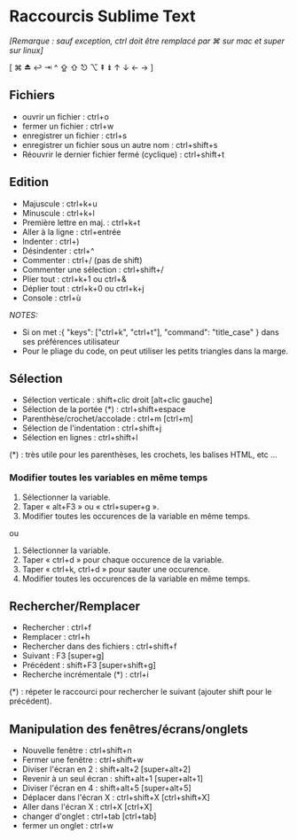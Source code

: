 # Raccourcis Sublime Text

*[Remarque : sauf exception, ctrl doit être remplacé par ⌘ sur mac et super sur linux]*

[ ⌘ ⏏ ↩︎ ⇥ ^ ⇪ ⇧ ⎋ ⌥ ⇞ ⇟ ↑ ↓ ← → ]

## Fichiers ##

- ouvrir un fichier                            : ctrl+o
- fermer un fichier                            : ctrl+w
- enregistrer un fichier                       : ctrl+s
- enregistrer un fichier sous un autre nom     : ctrl+shift+s
- Réouvrir le dernier fichier fermé (cyclique) : ctrl+shift+t


## Edition ##

- Majuscule               : ctrl+k+u
- Minuscule               : ctrl+k+l
- Première lettre en maj. : ctrl+k+t
- Aller à la ligne        : ctrl+entrée
- Indenter                : ctrl+)
- Désindenter             : ctrl+^
- Commenter               : ctrl+/    (pas de shift)
- Commenter une sélection : ctrl+shift+/
- Plier tout              : ctrl+k+1 ou ctrl+&
- Déplier tout            : ctrl+k+0 ou ctrl+k+j
- Console                 : ctrl+ù

*NOTES:*

- Si on met :{ "keys": ["ctrl+k", "ctrl+t"], "command": "title_case" } dans ses préférences utilisateur
- Pour le pliage du code, on peut utiliser les petits triangles dans la marge.


## Sélection ##

- Sélection verticale         : shift+clic droit       [alt+clic gauche]
- Sélection de la portée (*)  : ctrl+shift+espace
- Parenthèse/crochet/accolade : ctrl+m                 [ctrl+m]
- Sélection de l'indentation  : ctrl+shift+j
- Sélection en lignes         : ctrl+shift+l

(*) : très utile pour les parenthèses, les crochets, les balises HTML, etc ...

### Modifier toutes les variables en même temps ###

1. Sélectionner la variable.
2. Taper « alt+F3 » ou « ctrl+super+g ».
3. Modifier toutes les occurences de la variable en même temps.

ou

1. Sélectionner la variable.
2. Taper « ctrl+d » pour chaque occurence de la variable.
3. Taper « ctrl+k, ctrl+d » pour sauter une occurence.
4. Modifier toutes les occurences de la variable en même temps.


## Rechercher/Remplacer ##

- Rechercher                   : ctrl+f
- Remplacer                    : ctrl+h
- Rechercher dans des fichiers : ctrl+shift+f
- Suivant                      : F3                      [super+g]
- Précédent                    : shift+F3                [super+shift+g]
- Recherche incrémentale (*)   : ctrl+i

(*) : répeter le raccourci pour rechercher le suivant (ajouter shift pour le précédent).


## Manipulation des fenêtres/écrans/onglets ##

- Nouvelle fenêtre         : ctrl+shift+n
- Fermer une fenêtre       : ctrl+shift+w
- Diviser l'écran en 2     : shift+alt+2                 [super+alt+2]
- Revenir à un seul écran  : shift+alt+1                 [super+alt+1]
- Diviser l'écran en 4     : shift+alt+5                 [super+alt+5]
- Déplacer dans l'écran X  : ctrl+shift+X                [ctrl+shift+X]
- Aller dans l'écran X     : ctrl+X                      [ctrl+X]
- changer d'onglet         : ctrl+tab                    [ctrl+tab]
- fermer un onglet         : ctrl+w
